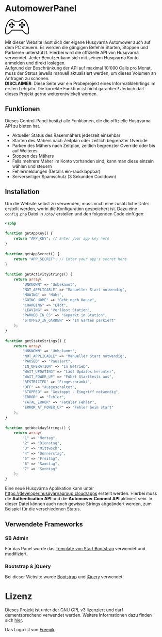 # AutomowerPanel

<img src="https://github.com/Lezurex/AutomowerPanel/blob/main/dashboard/assets/img/favicon.svg" height="50" alt="logo">

Mit dieser Website lässt sich der eigene Husqvarna Automower auch auf dem PC steuern. Es werden die gängigen Befehle Starten, Stoppen und Parkieren unterstützt. Hierbei wird die offizielle API von Husqvarna verwendet. Jeder Benutzer kann sich mit seinem Husqvarna Konto anmelden und direkt loslegen.<br />
Aufgrund der Beschränkung der API auf maximal 10'000 Calls pro Monat, muss der Status jeweils manuell aktualisiert werden, um dieses Volumen an Anfragen zu schonen.<br />
**DISCLAIMER**: Diese Seite war ein Probeprojekt eines Informatiklehrlings im ersten Lehrjahr. Die korrekte Funktion ist nicht garantiert! Jedoch darf dieses Projekt gerne weiterentwickelt werden.

## Funktionen
Dieses Control-Panel besitzt alle Funktionen, die die offizielle Husqvarna API zu bieten hat.
- Aktueller Status des Rasenmähers jederzeit einsehbar
- Starten des Mähers nach Zeitplan oder zeitlich begrenzter Override
- Parken des Mähers nach Zeitplan, zeitlich begrenzter Override oder bis auf Weiteres
- Stoppen des Mähers
- Falls mehrere Mäher im Konto vorhanden sind, kann man diese einzeln wählen und steuern
- Fehlermeldungen (Details ein-/ausklappbar)
- Serverseitiger Spamschutz (3 Sekunden Cooldown)

## Installation

Um die Website selbst zu verwenden, muss noch eine zusätzliche Datei erstellt werden, worin die Konfiguration gespeichert ist. Dazu eine `config.php` Datei in `/php/` erstellen und den folgenden Code einfügen:
```PHP
<?php

function getAppKey() {
    return "APP_KEY"; // Enter your app key here
}

function getAppSecret() {
    return "APP_SECRET"; // Enter your app's secret here
}

function getActivityStrings() {
    return array(
        "UNKNOWN" => "Unbekannt",
        "NOT_APPLICABLE" => "Manueller Start notwendig",
        "MOWING" => "Mäht",
        "GOING_HOME" => "Geht nach Hause",
        "CHARGING" => "Lädt",
        "LEAVING" => "Verlässt Station",
        "PARKED_IN_CS" => "Geparkt in Station",
        "STOPPED_IN_GARDEN" => "Im Garten parkiert"
    );
}

function getStateStrings() {
    return array(
        "UNKNOWN" => "Unbekannt",
        "NOT_APPLICABLE" => "Manueller Start notwendig",
        "PAUSED" => "Pausiert",
        "IN_OPERATION" => "In Betrieb",
        "WAIT_UPDATING" => "Lädt Updates herunter",
        "WAIT_POWER_UP" => "Führt Starttests aus",
        "RESTRICTED" => "Eingeschränkt",
        "OFF" => "Ausgeschaltet",
        "STOPPED" => "Gestoppt - Eingriff notwendig",
        "ERROR" => "Fehler",
        "FATAL_ERROR" => "Fataler Fehler",
        "ERROR_AT_POWER_UP" => "Fehler beim Start"
    );
}

function getWeekdayStrings() {
    return array(
        "1" => "Montag",
        "2" => "Dienstag",
        "3" => "Mittwoch",
        "4" => "Donnerstag",
        "5" => "Freitag",
        "6" => "Samstag",
        "7" => "Sonntag"
    );
}
```
Eine neue Husqvarna Applikation kann unter https://developer.husqvarnagroup.cloud/apps erstellt werden. Hierbei muss die **Authentication API** und die **Automower Connect API** aktiviert sein.
In dieser Datei können auch noch gewisse Strings abgeändert werden, zum Beispiel für die verschiedenen Status.

## Verwendete Frameworks
### SB Admin
Für das Panel wurde das [Template von Start Bootstrap](https://startbootstrap.com/templates/sb-admin/) verwendet und modifiziert.

### Bootstrap & jQuery
Bei dieser Website wurde [Bootstrap](https://getbootstrap.com/) und [jQuery](https://jquery.com) verwendet.

# Lizenz
Dieses Projekt ist unter der GNU GPL v3 lizenziert und darf dementsprechend verwendet werden. Weitere Informationen dazu finden sich [hier](https://github.com/Lezurex/AutomowerPanel/blob/main/LICENSE).

Das Logo ist von [Freepik](https://www.flaticon.com/de/autoren/freepik).
